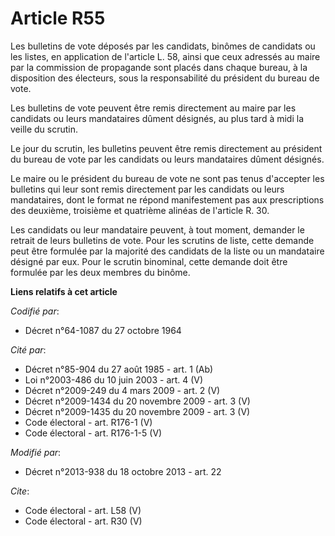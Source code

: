 # Article R55

Les bulletins de vote déposés par les candidats, binômes de candidats ou les listes, en application de l'article L. 58, ainsi
que ceux adressés au maire par la commission de propagande sont placés dans chaque bureau, à la disposition des électeurs,
sous la responsabilité du président du bureau de vote. 

Les bulletins de vote peuvent être remis directement au maire par les candidats ou leurs mandataires dûment désignés, au plus
tard à midi la veille du scrutin. 

Le jour du scrutin, les bulletins peuvent être remis directement au président du bureau de vote par les candidats ou leurs
mandataires dûment désignés. 

Le maire ou le président du bureau de vote ne sont pas tenus d'accepter les bulletins qui leur sont remis directement par les
candidats ou leurs mandataires, dont le format ne répond manifestement pas aux prescriptions des deuxième, troisième et
quatrième alinéas de l'article R. 30. 

Les candidats ou leur mandataire peuvent, à tout moment, demander le retrait de leurs bulletins de vote. Pour les scrutins de
liste, cette demande peut être formulée par la majorité des candidats de la liste ou un mandataire désigné par eux. Pour le
scrutin binominal, cette demande doit être formulée par les deux membres du binôme.

**Liens relatifs à cet article**

_Codifié par_:

  - Décret n°64-1087 du 27 octobre 1964

_Cité par_:

  - Décret n°85-904 du 27 août 1985 - art. 1 (Ab)
  - Loi n°2003-486 du 10 juin 2003 - art. 4 (V)
  - Décret n°2009-249 du 4 mars 2009 - art. 2 (V)
  - Décret n°2009-1434 du 20 novembre 2009 - art. 3 (V)
  - Décret n°2009-1435 du 20 novembre 2009 - art. 3 (V)
  - Code électoral - art. R176-1 (V)
  - Code électoral - art. R176-1-5 (V)

_Modifié par_:

  - Décret n°2013-938 du 18 octobre 2013 - art. 22

_Cite_:

  - Code électoral - art. L58 (V)
  - Code électoral - art. R30 (V)
